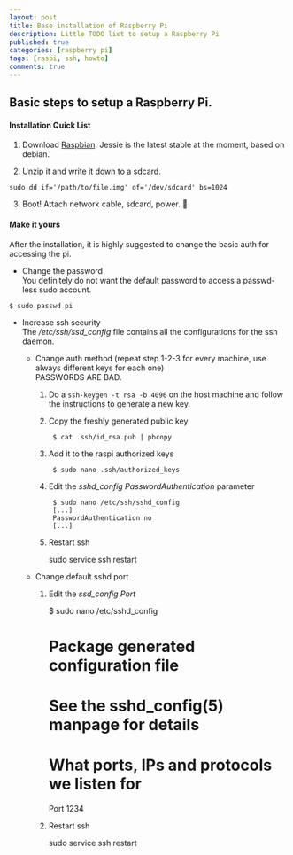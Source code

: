 ```yaml
---
layout: post
title: Base installation of Raspberry Pi
description: Little TODO list to setup a Raspberry Pi
published: true
categories: [raspberry pi]
tags: [raspi, ssh, howto]
comments: true
---
```


Basic steps to setup a Raspberry Pi.
------------------------------------

#### Installation Quick List
1. Download [Raspbian](https://www.raspberrypi.org/downloads/raspbian/ "Download Raspbian"). Jessie is the latest stable at the moment, based on debian.

2. Unzip it and write it down to a sdcard.  
```
sudo dd if='/path/to/file.img' of='/dev/sdcard' bs=1024
```

3. Boot! Attach network cable, sdcard, power. :tada:

#### Make it yours
After the installation, it is highly suggested to change the basic auth for accessing the pi.

- Change the password  
You definitely do not want the default password to access a passwd-less sudo account.  
```
$ sudo passwd pi
```

- Increase ssh security  
The */etc/ssh/ssd_config* file contains all the configurations for the ssh daemon.  

  - Change auth method (repeat step 1-2-3 for every machine, use always different keys for each one)  
  PASSWORDS ARE BAD.  
    1. Do a `ssh-keygen -t rsa -b 4096` on the host machine and follow the instructions to generate a new key.  

    2. Copy the freshly generated public key  

            $ cat .ssh/id_rsa.pub | pbcopy

    3. Add it to the raspi authorized keys

            $ sudo nano .ssh/authorized_keys

    4. Edit the *sshd_config* _PasswordAuthentication_ parameter  

            $ sudo nano /etc/ssh/sshd_config
            [...]
            PasswordAuthentication no
            [...]

    5. Restart ssh

        sudo service ssh restart


  - Change default sshd port

    1. Edit the *ssd_config* _Port_

        $ sudo nano /etc/sshd_config
        # Package generated configuration file  
        # See the sshd_config(5) manpage for details  
        # What ports, IPs and protocols we listen for
        Port 1234

    2. Restart ssh

        sudo service ssh restart
